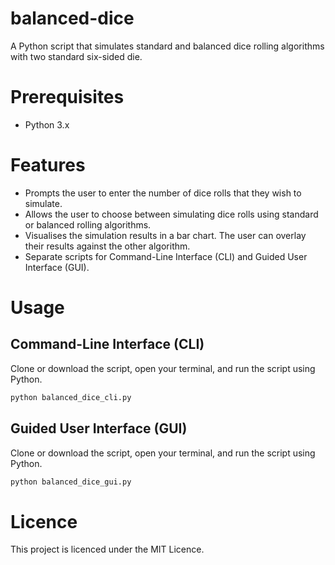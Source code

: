# balanced-dice

A Python script that simulates standard and balanced dice rolling algorithms with two standard six-sided die.

# Prerequisites

- Python 3.x

# Features

- Prompts the user to enter the number of dice rolls that they wish to simulate.
- Allows the user to choose between simulating dice rolls using standard or balanced rolling algorithms.
- Visualises the simulation results in a bar chart. The user can overlay their results against the other algorithm.
- Separate scripts for Command-Line Interface (CLI) and Guided User Interface (GUI).

# Usage

## Command-Line Interface (CLI)

Clone or download the script, open your terminal, and run the script using Python.

```bash
python balanced_dice_cli.py
```

## Guided User Interface (GUI)

Clone or download the script, open your terminal, and run the script using Python.

```bash
python balanced_dice_gui.py
```

# Licence

This project is licenced under the MIT Licence.